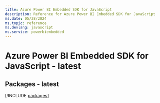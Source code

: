 ```yaml
---
title: Azure Power BI Embedded SDK for JavaScript
description: Reference for Azure Power BI Embedded SDK for JavaScript
ms.date: 05/28/2024
ms.topic: reference
ms.devlang: javascript
ms.service: powerbiembedded
---
```

# Azure Power BI Embedded SDK for JavaScript - latest
## Packages - latest
[!INCLUDE [packages](power-bi-embedded-index.md)]